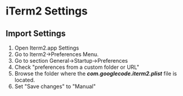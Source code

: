 # iTerm2 Settings

## Import Settings
1. Open Iterm2.app Settings
2. Go to Iterm2->Preferences Menu.
3. Go to section General->Startup->Preferences
4. Check "preferences from a custom folder or URL"
5. Browse the folder where the ***com.googlecode.iterm2.plist*** file is located.
6. Set "Save changes" to "Manual"